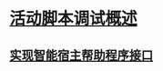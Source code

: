 # [活动脚本调试概述](active-script-debugging-overview.md)
## [实现智能宿主帮助程序接口](implementing-smart-host-helper-interfaces.md)

